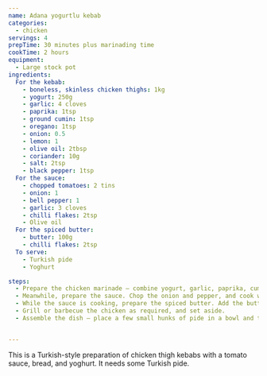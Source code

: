 ```yaml
---
name: Adana yogurtlu kebab
categories:
  - chicken
servings: 4
prepTime: 30 minutes plus marinading time
cookTime: 2 hours
equipment:
  - Large stock pot
ingredients:
  For the kebab:
    - boneless, skinless chicken thighs: 1kg
    - yogurt: 250g
    - garlic: 4 cloves
    - paprika: 1tsp
    - ground cumin: 1tsp
    - oregano: 1tsp
    - onion: 0.5
    - lemon: 1
    - olive oil: 2tbsp
    - coriander: 10g
    - salt: 2tsp
    - black pepper: 1tsp
  For the sauce:
    - chopped tomatoes: 2 tins
    - onion: 1
    - bell pepper: 1
    - garlic: 3 cloves
    - chilli flakes: 2tsp
    - Olive oil
  For the spiced butter:
    - butter: 100g
    - chilli flakes: 2tsp
  To serve:
    - Turkish pide
    - Yoghurt

steps:
  - Prepare the chicken marinade – combine yogurt, garlic, paprika, cumin, onion, lemon zest and juice, olive oil, coriander, salt, and pepper. Cut chicken into 3cm cubes and add to marinade, then leave in the fridge for at least two hours.
  - Meanwhile, prepare the sauce. Chop the onion and pepper, and cook with a little olive oil for 5-6 minutes until soft. Add the garlic and chilli and cook for a few more minutes, then add the tomatoes, salt and pepper. Bring to a simmer and cover, then cook for at least 1.5 hours. Season to taste.
  - While the sauce is cooking, prepare the spiced butter. Add the butter and chill flakes to a small pan and place oer a low heat. Cook until the butter starts to brown, then remove from the heat and set aside.
  - Grill or barbecue the chicken as required, and set aside.
  - Assemble the dish – place a few small hunks of pide in a bowl and top with yoghurt. Add some chicken, then pour the sauce over, Top with more yoghurt and the spiced butter.


---
```


This is a Turkish-style preparation of chicken thigh kebabs with a tomato sauce, bread, and yoghurt. It needs some Turkish pide.

